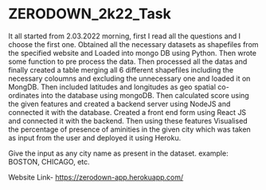 # ZERODOWN_2k22_Task
It all started from 2.03.2022 morning, first I read all the questions and I choose the first one. Obtained all the necessary datasets as shapefiles from the specified website and Loaded into mongo DB using Python. Then wrote some function to pre process the data. Then processed all the datas and finally created a table merging all 6 different shapefiles including the necessary coloumns and excluding the unnecessary one and loaded it on MongDB. Then included latitudes and longitudes as geo spatial co-ordinates into the database using mongoDB.
Then calculated score using the given features and created a backend server using NodeJS and connected it with the database. Created a front end form using React JS and connected it with the backend. Then using these features Visualised the percentage of presence of aminities in the given city which was taken as input from the user and deployed it using Heroku.

Give the input as any city name as present in the dataset. example: BOSTON, CHICAGO, etc.

Website Link- https://zerodown-app.herokuapp.com/
